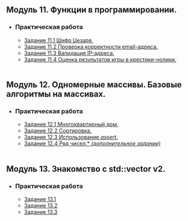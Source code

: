 
## **Модуль 11. Функции в программировании.**
- ### **Практическая работа**
    - [Задание 11.1 Шифр Цезаря.](Module-11/Task-1/main.cpp)
    - [Задание 11.2 Проверка корректности email-адреса.](Module-11/Task-2/main.cpp)
    - [Задание 11.3 Валидация IP-адреса.](Module-11/Task-3/main.cpp)
    - [Задание 11.4 Оценка результатов игры в крестики-нолики.](Module-11/Task-4/main.cpp)

    <br/>

## **Модуль 12. Одномерные массивы. Базовые алгоритмы на массивах.**
- ### **Практическая работа**
    - [Задание 12.1 Многоквартирный дом.](Module-12/PracticalWork/Task-1/main.cpp)
    - [Задание 12.2 Сортировка.](Module-12/PracticalWork/Task-2/main.cpp)
    - [Задание 12.3 Использование *assert*.](Module-12/PracticalWork/Task-3/main.cpp)
    - [Задание 12.4 Ряд чисел.\* *(дополнительное задание)*](Module-12/PracticalWork/Task-4/main.cpp)

    <br/>

## **Модуль 13. Знакомство с std::vector v2.**
- ### **Практическая работа**
    - [Задание 13.1](Module-13/Task-1/main.cpp)
    - [Задание 13.2](Module-13/Task-2/main.cpp)
    - [Задание 13.3](Module-13/Task-3/main.cpp)
